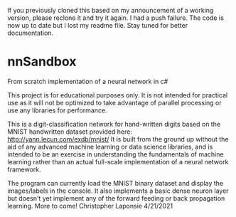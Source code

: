 If you previously cloned this based on my announcement of a working version, please reclone it and try it again.  I had a push failure.  The code is now up to date but I lost my readme file.  Stay tuned for better documentation.

# nnSandbox
From scratch implementation of a neural network in c#


This project is for educational purposes only.  It is not intended for practical use as it will not be optimized to take advantage of parallel processing or use any libraries for performance.

This is a digit-classification network for hand-written digits based on the MNIST handwritten dataset provided here: http://yann.lecun.com/exdb/mnist/
It is built from the ground up without the aid of any advanced machine learning or data science libraries, and is intended to be an exercise in
understanding the fundamentals of machine learning rather than an actual full-scale implementation of a neural network framework.

The program can currently load the MNIST binary dataset and display the images/labels in the console.  It also implements a basic dense neuron layer but doesn't yet
implement any of the forward feeding or back propagation learning.  More to come!
Christopher Laponsie 4/21/2021
